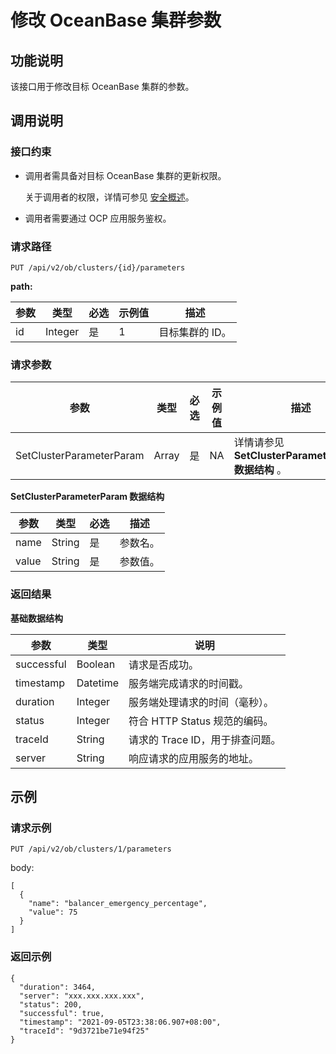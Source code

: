 修改 OceanBase 集群参数 
======================================



功能说明 
-------------------------

该接口用于修改目标 OceanBase 集群的参数。

调用说明 
-------------------------

### 接口约束 

* 调用者需具备对目标 OceanBase 集群的更新权限。

  关于调用者的权限，详情可参见 [安全概述](../../300.ob-cloud-platform/300.userguide-features/700.system-management-features/300.security-overview.md)。
  

* 调用者需要通过 OCP 应用服务鉴权。

  




### 请求路径 

`PUT /api/v2/ob/clusters/{id}/parameters`

**path:** 


| 参数 |   类型    | 必选 | 示例值 |    描述     |
|----|---------|----|-----|-----------|
| id | Integer | 是  | 1   | 目标集群的 ID。 |



### 请求参数 



|            参数            |  类型   | 必选 | 示例值 |                    描述                     |
|--------------------------|-------|----|-----|-------------------------------------------|
| SetClusterParameterParam | Array | 是  | NA  | 详情请参见 **SetClusterParameterParam 数据结构** 。 |



**SetClusterParameterParam 数据结构** 


|  参数   |   类型   | 必选 |  描述  |
|-------|--------|----|------|
| name  | String | 是  | 参数名。 |
| value | String | 是  | 参数值。 |



### 返回结果 

**基础数据结构** 


|     参数     |    类型    |          说明           |
|------------|----------|-----------------------|
| successful | Boolean  | 请求是否成功。               |
| timestamp  | Datetime | 服务端完成请求的时间戳。          |
| duration   | Integer  | 服务端处理请求的时间（毫秒）。       |
| status     | Integer  | 符合 HTTP Status 规范的编码。 |
| traceId    | String   | 请求的 Trace ID，用于排查问题。  |
| server     | String   | 响应请求的应用服务的地址。         |



示例 
-----------------------

### 请求示例 

`PUT /api/v2/ob/clusters/1/parameters`

body:

```unknow
[
  {
    "name": "balancer_emergency_percentage",
    "value": 75
  }
]
```



### 返回示例 

```unknow
{
  "duration": 3464,
  "server": "xxx.xxx.xxx.xxx",
  "status": 200,
  "successful": true,
  "timestamp": "2021-09-05T23:38:06.907+08:00",
  "traceId": "9d3721be71e94f25"
}
```


